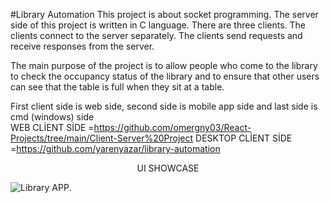 #Library Automation 
This project is about socket programming.
The server side of this project is written in C language. 
There are three clients. The clients connect to the server separately.
The clients send requests and receive responses from the server.

The main purpose of the project is to allow people who come to the library to check the occupancy status of the library and
to ensure that other users can see that the table is full when they sit at a table. 

First client side is web side, second side is mobile app side and last side is cmd (windows) side<br>
WEB CLİENT SİDE =https://github.com/omergny03/React-Projects/tree/main/Client-Server%20Project
DESKTOP CLİENT SİDE =https://github.com/yarenyazar/library-automation<p align="center">
  UI SHOWCASE</p>
                                                      ![Library APP](Library-AUTOMATİON.png).
